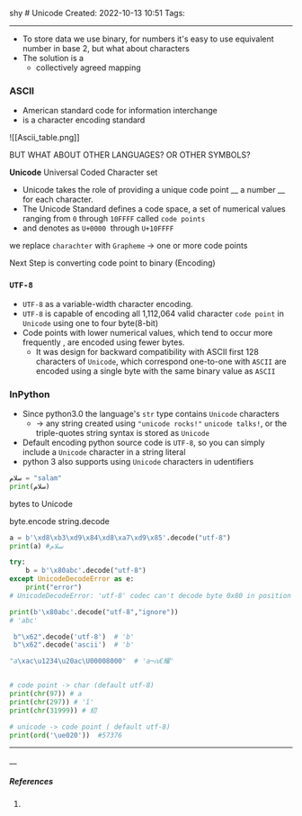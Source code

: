 shy # Unicode
Created: 2022-10-13 10:51
Tags: 
____
* To store data we use binary, for numbers it's easy to use equivalent number in base 2, but what about characters
* The solution is a 
	* collectively agreed mapping

### ASCII
* American standard code for information interchange
* is a character encoding standard

![[Ascii_table.png]]


BUT WHAT ABOUT OTHER LANGUAGES? OR OTHER SYMBOLS?

__Unicode__ Universal Coded Character set
* Unicode takes the role of providing a unique code point __ a number __ for each character.
* The Unicode Standard defines a code space, a set of numerical values ranging from `0` through `10FFFF` called `code points`
* and denotes as `U+0000`  through `U+10FFFF`

we replace `charachter` with `Grapheme`
-> one or more code points

Next Step is converting code point to binary (Encoding)

### `UTF-8`
* `UTF-8` as a variable-width character encoding.
* `UTF-8` is capable of encoding all 1,112,064 valid character `code point` in `Unicode`  using one to four byte(8-bit)
* Code points with lower numerical  values, which tend to occur more frequently , are encoded using fewer bytes.
	* It was design for backward compatibility with ASCII first 128 characters of `Unicode`, which correspond one-to-one with `ASCII` are encoded using a single byte with the same binary value as `ASCII`


### InPython
* Since python3.0 the language's `str` type contains `Unicode` characters
	* -> any string created using `"unicode rocks!"` `unicode talks!`, or the triple-quotes string syntax is stored as `Unicode`
* Default encoding python source code is `UTF-8`, so you can simply include a `Unicode` character in a string literal
* python 3 also supports using `Unicode` characters in udentifiers
```python
سلام = "salam"
print(سلام)
```

bytes to Unicode 

byte.encode
string.decode

```python
a = b'\xd8\xb3\xd9\x84\xd8\xa7\xd9\x85'.decode("utf-8")
print(a) #سلام

try:
	b = b'\x80abc'.decode("utf-8")
except UnicodeDecodeError as e:
	print("error")
# UnicodeDecodeError: 'utf-8' codec can't decode byte 0x80 in position 0: invalid start byte

print(b'\x80abc'.decode("utf-8","ignore"))
# 'abc'

 b"\x62".decode('utf-8')  # 'b'
 b"\x62".decode('ascii')  # 'b'

"a\xac\u1234\u20ac\U00008000"  # 'a¬ሴ€耀'
```

```python

# code point -> char (default utf-8)
print(chr(97)) # a
print(chr(297)) # 'ĩ'
print(chr(31999)) # 糿

# unicode -> code point ( default utf-8)
print(ord('\ue020'))  #57376
```




___



__
##### References
1.

